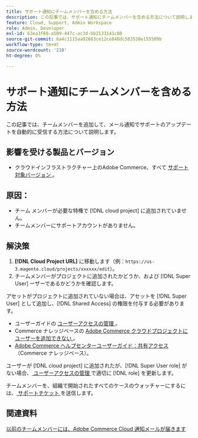 ```yaml
---
title: サポート通知にチームメンバーを含める方法
description: この記事では、サポート通知にチームメンバーを含める方法について説明します。
feature: Cloud, Support, Admin Workspace
role: Admin, Developer
exl-id: 63ea3f60-a509-447c-ac3d-bb2133141c80
source-git-commit: 6a4c1115aa92663ce12ce848dc583538e155509b
workflow-type: tm+mt
source-wordcount: '218'
ht-degree: 0%

---
```


# サポート通知にチームメンバーを含める方法

この記事では、チームメンバーを追加して、メール通知でサポートのアップデートを自動的に受信する方法について説明します。

## 影響を受ける製品とバージョン

* クラウドインフラストラクチャー上のAdobe Commerce、すべて [ サポート対象バージョン ](https://www.adobe.com/content/dam/cc/en/legal/terms/enterprise/pdfs/Adobe-Commerce-Software-Lifecycle-Policy.pdf)。

## 原因：

* チーム メンバーが必要な特権で [!DNL cloud project] に追加されていません。
* チームメンバーにサポートアカウントがありません。

## 解決策

1. **[!DNL Cloud Project URL]** に移動します（例：`https://us-3.magento.cloud/projects/xxxxxx/edit`）。
1. チームメンバーがプロジェクトに追加されたかどうか、および [!DNL Super User] ーザーであるかどうかを確認します。

アセットがプロジェクトに追加されていない場合は、アセットを [!DNL Super User] として追加し、[!DNL Shared Access] の権限を付与する必要があります。

* ユーザーガイドの [ ユーザーアクセスの管理 ](https://experienceleague.adobe.com/docs/commerce-cloud-service/user-guide/project/user-access.html?lang=ja)。
* Commerce ナレッジベースの [Adobe Commerce クラウドプロジェクトにユーザーを追加できない ](https://experienceleague.adobe.com/docs/commerce-knowledge-base/kb/troubleshooting/miscellaneous/unable-add-user-adobe-commerce-cloud-project.html?lang=ja)。
* [Adobe Commerce ヘルプセンターユーザーガイド：共有アクセス ](https://experienceleague.adobe.com/docs/commerce-knowledge-base/kb/help-center-guide/magento-help-center-user-guide.html?lang=ja#shared-access) （Commerce ナレッジベース）。

ユーザーが [!DNL cloud project] に追加されたが、[!DNL Super User role] がない場合、[ ユーザーアクセスの管理 ](https://experienceleague.adobe.com/docs/commerce-cloud-service/user-guide/project/user-access.html?lang=ja) で適切に [!DNL role] を更新します。

チームメンバーを、組織で開始されたすべてのケースのウォッチャーにするには、[ サポートチケット ](https://experienceleague.adobe.com/home?lang=ja&amp;support-tab=home#support) を送信します。

## 関連資料

[ 以前のチームメンバーには、Adobe Commerce Cloud 通知メールが届きます ](https://experienceleague.adobe.com/docs/commerce-knowledge-base/kb/troubleshooting/miscellaneous/former-teammembers-receive-cloud-notification-emails.html?lang=ja)
